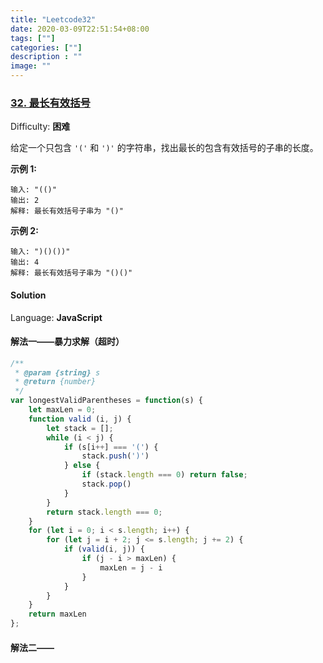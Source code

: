 ```yaml
---
title: "Leetcode32"
date: 2020-03-09T22:51:54+08:00
tags: [""]
categories: [""]
description : ""
image: ""
---
```


### [32\. 最长有效括号](https://leetcode-cn.com/problems/longest-valid-parentheses/)

Difficulty: **困难**


给定一个只包含 `'('` 和 `')'` 的字符串，找出最长的包含有效括号的子串的长度。

**示例 1:**

```
输入: "(()"
输出: 2
解释: 最长有效括号子串为 "()"
```

**示例 2:**

```
输入: ")()())"
输出: 4
解释: 最长有效括号子串为 "()()"
```


#### Solution

Language: **JavaScript**

#### 解法一——暴力求解（超时）

```javascript
​/**
 * @param {string} s
 * @return {number}
 */
var longestValidParentheses = function(s) {
    let maxLen = 0;
    function valid (i, j) {
        let stack = [];
        while (i < j) {
            if (s[i++] === '(') {
                stack.push(')')
            } else {
                if (stack.length === 0) return false;
                stack.pop()
            }
        }
        return stack.length === 0;
    }
    for (let i = 0; i < s.length; i++) {
        for (let j = i + 2; j <= s.length; j += 2) {
            if (valid(i, j)) {
                if (j - i > maxLen) {
                    maxLen = j - i
                }
            }
        }
    }
    return maxLen
};
```

#### 解法二——
